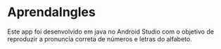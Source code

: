 # AprendaIngles

Este app foi desenvolvido em java no Android Studio com o objetivo de reproduzir a pronuncia correta de números e letras do alfabeto.
